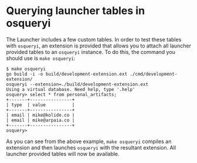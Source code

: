 Querying launcher tables in osqueryi
====================================

The Launcher includes a few custom tables. In order to test these tables with `osqueryi`, an extension is provided that allows you to attach all launcher provided tables to an `osqueryi` instance. To do this, the command you should use is `make osqueryi`:

```
$ make osqueryi
go build -i -o build/development-extension.ext ./cmd/development-extension/
osqueryi --extension=./build/development-extension.ext
Using a virtual database. Need help, type '.help'
osquery> select * from personal_artifacts;
+-------+----------------+
| type  | value          |
+-------+----------------+
| email | mike@kolide.co |
| email | mike@arpaia.co |
+-------+----------------+
osquery>
```

As you can see from the above example, `make osqueryi` compiles an extension and then launches `osqueryi` with the resultant extension. All launcher provided tables will now be available.
